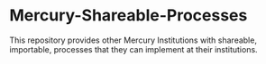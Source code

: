 # Mercury-Shareable-Processes
This repository provides other Mercury Institutions with shareable, importable, processes that they can implement at their institutions.
